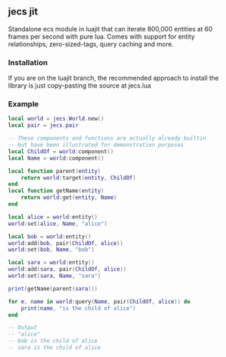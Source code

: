 jecs jit
----------------------------------------------

Standalone ecs module in luajit that can iterate 800,000 entities at 60 frames per second with pure lua. Comes with support for entity relationships, zero-sized-tags, query caching and more.

### Installation

If you are on the luajit branch, the recommended approach to install the library is just copy-pasting the source at jecs.lua

### Example

```lua
local world = jecs.World.new()
local pair = jecs.pair

-- These components and functions are actually already builtin
-- but have been illustrated for demonstration purposes
local ChildOf = world:component()
local Name = world:component()

local function parent(entity)
    return world:target(entity, ChildOf)
end
local function getName(entity)
    return world:get(entity, Name)
end

local alice = world:entity()
world:set(alice, Name, "alice")

local bob = world:entity()
world:add(bob, pair(ChildOf, alice))
world:set(bob, Name, "bob")

local sara = world:entity()
world:add(sara, pair(ChildOf, alice))
world:set(sara, Name, "sara")

print(getName(parent(sara)))

for e, name in world:query(Name, pair(ChildOf, alice)) do
    print(name, "is the child of alice")
end

-- Output
-- "alice"
-- bob is the child of alice
-- sara is the child of alice
```
